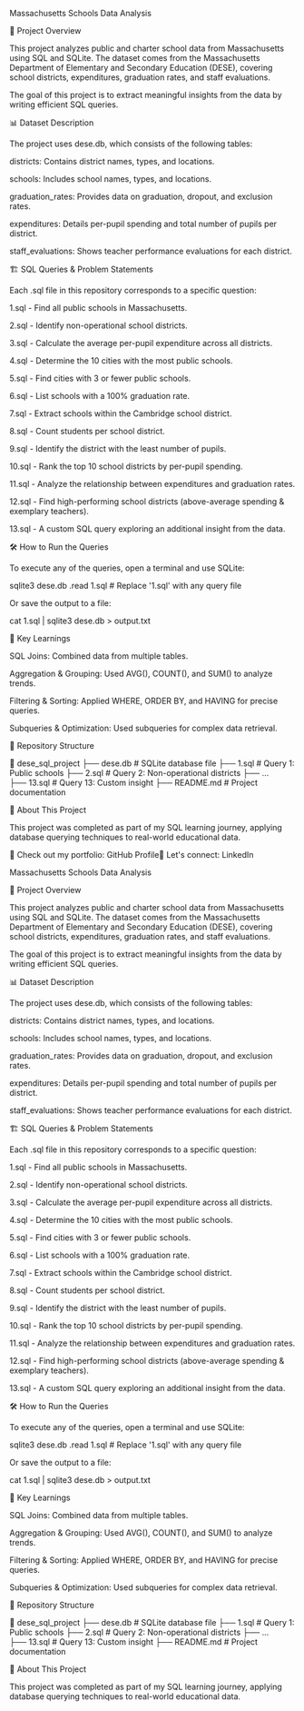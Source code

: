 Massachusetts Schools Data Analysis

📌 Project Overview

This project analyzes public and charter school data from Massachusetts using SQL and SQLite. The dataset comes from the Massachusetts Department of Elementary and Secondary Education (DESE), covering school districts, expenditures, graduation rates, and staff evaluations.

The goal of this project is to extract meaningful insights from the data by writing efficient SQL queries.

📊 Dataset Description

The project uses dese.db, which consists of the following tables:

districts: Contains district names, types, and locations.

schools: Includes school names, types, and locations.

graduation_rates: Provides data on graduation, dropout, and exclusion rates.

expenditures: Details per-pupil spending and total number of pupils per district.

staff_evaluations: Shows teacher performance evaluations for each district.

🏗️ SQL Queries & Problem Statements

Each .sql file in this repository corresponds to a specific question:

1.sql - Find all public schools in Massachusetts.

2.sql - Identify non-operational school districts.

3.sql - Calculate the average per-pupil expenditure across all districts.

4.sql - Determine the 10 cities with the most public schools.

5.sql - Find cities with 3 or fewer public schools.

6.sql - List schools with a 100% graduation rate.

7.sql - Extract schools within the Cambridge school district.

8.sql - Count students per school district.

9.sql - Identify the district with the least number of pupils.

10.sql - Rank the top 10 school districts by per-pupil spending.

11.sql - Analyze the relationship between expenditures and graduation rates.

12.sql - Find high-performing school districts (above-average spending & exemplary teachers).

13.sql - A custom SQL query exploring an additional insight from the data.

🛠️ How to Run the Queries

To execute any of the queries, open a terminal and use SQLite:

sqlite3 dese.db
.read 1.sql  # Replace '1.sql' with any query file

Or save the output to a file:

cat 1.sql | sqlite3 dese.db > output.txt

🚀 Key Learnings

SQL Joins: Combined data from multiple tables.

Aggregation & Grouping: Used AVG(), COUNT(), and SUM() to analyze trends.

Filtering & Sorting: Applied WHERE, ORDER BY, and HAVING for precise queries.

Subqueries & Optimization: Used subqueries for complex data retrieval.

📂 Repository Structure

📁 dese_sql_project
 ├── dese.db          # SQLite database file
 ├── 1.sql            # Query 1: Public schools
 ├── 2.sql            # Query 2: Non-operational districts
 ├── ...             
 ├── 13.sql           # Query 13: Custom insight
 ├── README.md        # Project documentation

🌟 About This Project

This project was completed as part of my SQL learning journey, applying database querying techniques to real-world educational data.

📌 Check out my portfolio: GitHub Profile📩 Let's connect: LinkedIn

Massachusetts Schools Data Analysis

📌 Project Overview

This project analyzes public and charter school data from Massachusetts using SQL and SQLite. The dataset comes from the Massachusetts Department of Elementary and Secondary Education (DESE), covering school districts, expenditures, graduation rates, and staff evaluations.

The goal of this project is to extract meaningful insights from the data by writing efficient SQL queries.

📊 Dataset Description

The project uses dese.db, which consists of the following tables:

districts: Contains district names, types, and locations.

schools: Includes school names, types, and locations.

graduation_rates: Provides data on graduation, dropout, and exclusion rates.

expenditures: Details per-pupil spending and total number of pupils per district.

staff_evaluations: Shows teacher performance evaluations for each district.

🏗️ SQL Queries & Problem Statements

Each .sql file in this repository corresponds to a specific question:

1.sql - Find all public schools in Massachusetts.

2.sql - Identify non-operational school districts.

3.sql - Calculate the average per-pupil expenditure across all districts.

4.sql - Determine the 10 cities with the most public schools.

5.sql - Find cities with 3 or fewer public schools.

6.sql - List schools with a 100% graduation rate.

7.sql - Extract schools within the Cambridge school district.

8.sql - Count students per school district.

9.sql - Identify the district with the least number of pupils.

10.sql - Rank the top 10 school districts by per-pupil spending.

11.sql - Analyze the relationship between expenditures and graduation rates.

12.sql - Find high-performing school districts (above-average spending & exemplary teachers).

13.sql - A custom SQL query exploring an additional insight from the data.

🛠️ How to Run the Queries

To execute any of the queries, open a terminal and use SQLite:

sqlite3 dese.db
.read 1.sql  # Replace '1.sql' with any query file

Or save the output to a file:

cat 1.sql | sqlite3 dese.db > output.txt

🚀 Key Learnings

SQL Joins: Combined data from multiple tables.

Aggregation & Grouping: Used AVG(), COUNT(), and SUM() to analyze trends.

Filtering & Sorting: Applied WHERE, ORDER BY, and HAVING for precise queries.

Subqueries & Optimization: Used subqueries for complex data retrieval.

📂 Repository Structure

📁 dese_sql_project
 ├── dese.db          # SQLite database file
 ├── 1.sql            # Query 1: Public schools
 ├── 2.sql            # Query 2: Non-operational districts
 ├── ...             
 ├── 13.sql           # Query 13: Custom insight
 ├── README.md        # Project documentation

🌟 About This Project

This project was completed as part of my SQL learning journey, applying database querying techniques to real-world educational data.

